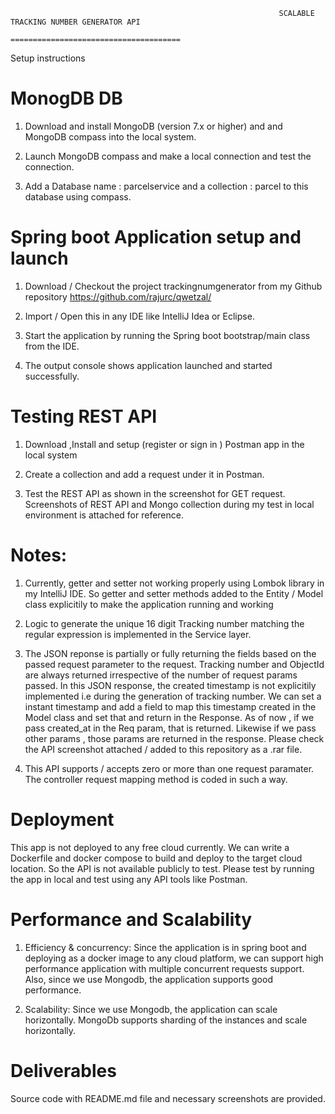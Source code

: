                                                                 SCALABLE TRACKING NUMBER GENERATOR API
                                                                ======================================

          
Setup instructions

 MonogDB DB
 ==========

 1) Download and install MongoDB (version 7.x or higher) and and MongoDB compass  into the local system.

 2) Launch MongoDB compass and make a local connection and test the connection.

 3) Add a Database name : parcelservice and a collection : parcel to this database using compass.

 Spring boot Application setup and launch
 =======================================
 
 1) Download / Checkout the project trackingnumgenerator from my Github repository  https://github.com/rajurc/qwetzal/
 
 2) Import / Open this in any IDE like IntelliJ Idea or Eclipse.
 
 3) Start the application by running the Spring boot bootstrap/main class from the IDE.
 
 4) The output console shows application launched and started successfully.

Testing REST API
=================
 
1) Download ,Install and setup (register or sign in ) Postman app  in the local system
 
2) Create a collection and add a request under it in Postman.

3) Test the REST  API as shown in the screenshot for GET request. Screenshots of REST API and Mongo collection during my test in local environment is attached for reference.

Notes:
=====

1) Currently, getter and setter not working properly using Lombok library in my IntelliJ IDE. So getter and setter methods added to the Entity / Model class explicitily to make the application running and working

2) Logic to generate the unique 16 digit Tracking number matching the regular expression is implemented in the Service layer.

3) The JSON reponse is partially or fully returning the fields based on the passed request parameter to the request. Tracking number and ObjectId are always returned irrespective of the number of request params passed.
In this JSON response, the created timestamp is not explicitily implemented i.e during the generation of tracking number. We can set a instant timestamp and add a field to map this timestamp created in the Model class and set that and return in the Response. As of now , if we pass created_at in the Req param, that is returned. Likewise if we pass other params , those params are returned in the response. Please check the API screenshot attached / added to this repository as a .rar file.

4) This API supports / accepts zero or more than one request paramater. The controller request mapping method is coded in such a way.

Deployment
==========

This app is not deployed to any free cloud currently. We can write a Dockerfile and docker compose to build and  deploy to the target cloud location.
So the API is not available publicly to test. Please test by running the app in local and test using any API tools like Postman.

Performance and Scalability
===========================

1) Efficiency & concurrency:  Since the application is in spring boot and deploying as a docker image to any cloud platform, we can support high performance application with multiple concurrent requests support.
Also, since we use Mongodb, the application supports good performance.

2) Scalability: Since we use Mongodb, the application can scale horizontally. MongoDb supports sharding of the instances and scale horizontally.


Deliverables
============

Source code with README.md file and necessary screenshots are provided.
